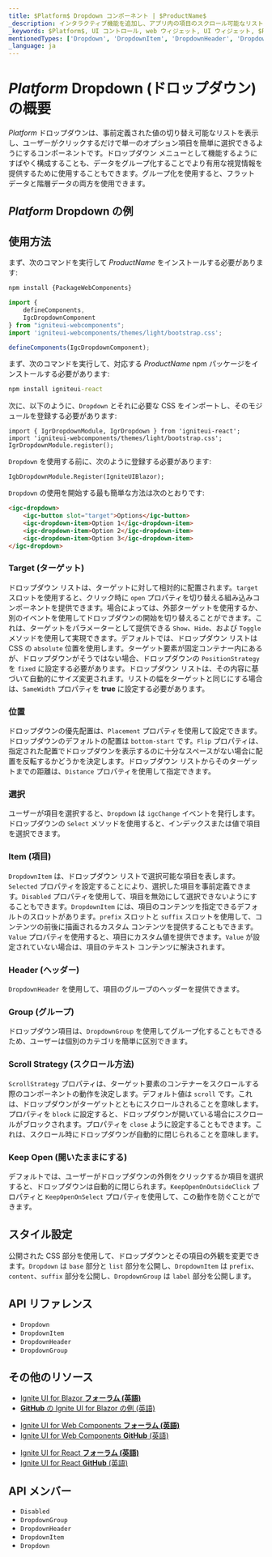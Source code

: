 ```yaml
---
title: $Platform$ Dropdown コンポーネント | $ProductName$
_description: インタラクティブ機能を追加し、アプリ内の項目のスクロール可能なリストにスタイル設定オプションを表示します。今すぐ $ProductName$ のドロップダウン コンポーネントの使用を開始しましょう。
_keywords: $Platform$, UI コントロール, web ウィジェット, UI ウィジェット, $Platform$ ドロップダウン コンポーネント, インフラジスティックス
mentionedTypes: ['Dropdown', 'DropdownItem', 'DropdownHeader', 'DropdownGroup']
_language: ja
---
```


# $Platform$ Dropdown (ドロップダウン) の概要


$Platform$ ドロップダウンは、事前定義された値の切り替え可能なリストを表示し、ユーザーがクリックするだけで単一のオプション項目を簡単に選択できるようにするコンポーネントです。ドロップダウン メニューとして機能するようにすばやく構成することも、データをグループ化することでより有用な視覚情報を提供するために使用することもできます。グループ化を使用すると、フラット データと階層データの両方を使用できます。

## $Platform$ Dropdown の例

<code-view style="height: 220px"
           data-demos-base-url="{environment:dvDemosBaseUrl}"
           iframe-src="{environment:dvDemosBaseUrl}/inputs/dropdown-overview"
           alt="$Platform$ Dropdown の例"
           github-src="inputs/dropdown/overview">
</code-view>

## 使用方法

<!-- WebComponents -->
まず、次のコマンドを実行して $ProductName$ をインストールする必要があります:

```cmd
npm install {PackageWebComponents}
```

```ts
import {
    defineComponents,
    IgcDropdownComponent
} from "igniteui-webcomponents";
import 'igniteui-webcomponents/themes/light/bootstrap.css';

defineComponents(IgcDropdownComponent);
```
<!-- end: WebComponents -->

<!-- React -->
まず、次のコマンドを実行して、対応する $ProductName$ npm パッケージをインストールする必要があります:

```cmd
npm install igniteui-react
```

次に、以下のように、`Dropdown` とそれに必要な CSS をインポートし、そのモジュールを登録する必要があります:

```tsx
import { IgrDropdownModule, IgrDropdown } from 'igniteui-react';
import 'igniteui-webcomponents/themes/light/bootstrap.css';
IgrDropdownModule.register();
```
<!-- end: React -->

<!-- Blazor -->

`Dropdown` を使用する前に、次のように登録する必要があります:

```razor
IgbDropdownModule.Register(IgniteUIBlazor);
```

<!-- end: Blazor -->

`Dropdown` の使用を開始する最も簡単な方法は次のとおりです:

```html
<igc-dropdown>
    <igc-button slot="target">Options</igc-button>
    <igc-dropdown-item>Option 1</igc-dropdown-item>
    <igc-dropdown-item>Option 2</igc-dropdown-item>
    <igc-dropdown-item>Option 3</igc-dropdown-item>
</igc-dropdown>
```

### Target (ターゲット)

ドロップダウン リストは、ターゲットに対して相対的に配置されます。`target` スロットを使用すると、クリック時に `open` プロパティを切り替える組み込みコンポーネントを提供できます。場合によっては、外部ターゲットを使用するか、別のイベントを使用してドロップダウンの開始を切り替えることができます。これは、ターゲットをパラメーターとして提供できる `Show`、`Hide`、および `Toggle` メソッドを使用して実現できます。デフォルトでは、ドロップダウン リストは CSS の `absolute` 位置を使用します。ターゲット要素が固定コンテナー内にあるが、ドロップダウンがそうではない場合、ドロップダウンの `PositionStrategy` を `fixed` に設定する必要があります。ドロップダウン リストは、その内容に基づいて自動的にサイズ変更されます。リストの幅をターゲットと同じにする場合は、`SameWidth` プロパティを **true** に設定する必要があります。

<code-view style="height: 200px"
           data-demos-base-url="{environment:dvDemosBaseUrl}"
           iframe-src="{environment:dvDemosBaseUrl}/inputs/dropdown-target"
           alt="$Platform$ Dropdown Target の例"
           github-src="inputs/dropdown/target">
</code-view>

### 位置

ドロップダウンの優先配置は、`Placement` プロパティを使用して設定できます。ドロップダウンのデフォルトの配置は `bottom-start` です。`Flip` プロパティは、指定された配置でドロップダウンを表示するのに十分なスペースがない場合に配置を反転するかどうかを決定します。ドロップダウン リストからそのターゲットまでの距離は、`Distance` プロパティを使用して指定できます。

<code-view style="height: 520px"
           data-demos-base-url="{environment:dvDemosBaseUrl}"
           iframe-src="{environment:dvDemosBaseUrl}/inputs/dropdown-position"
           alt="$Platform$ Dropdown Position の例"
           github-src="inputs/dropdown/position">
</code-view>

### 選択

ユーザーが項目を選択すると、`Dropdown` は `igcChange` イベントを発行します。ドロップダウンの `Select` メソッドを使用すると、インデックスまたは値で項目を選択できます。

### Item (項目)

`DropdownItem` は、ドロップダウン リストで選択可能な項目を表します。`Selected` プロパティを設定することにより、選択した項目を事前定義できます。`Disabled` プロパティを使用して、項目を無効にして選択できないようにすることもできます。`DropdownItem` には、項目のコンテンツを指定できるデフォルトのスロットがあります。`prefix` スロットと `suffix` スロットを使用して、コンテンツの前後に描画されるカスタム コンテンツを提供することもできます。`Value` プロパティを使用すると、項目にカスタム値を提供できます。`Value` が設定されていない場合は、項目のテキスト コンテンツに解決されます。

<code-view style="height: 220px"
           data-demos-base-url="{environment:dvDemosBaseUrl}"
           iframe-src="{environment:dvDemosBaseUrl}/inputs/dropdown-item"
           alt="$Platform$ Dropdown Item の例"
           github-src="inputs/dropdown/item">
</code-view>

### Header (ヘッダー)

`DropdownHeader` を使用して、項目のグループのヘッダーを提供できます。

<code-view style="height: 250px"
           data-demos-base-url="{environment:dvDemosBaseUrl}"
           iframe-src="{environment:dvDemosBaseUrl}/inputs/dropdown-header"
           alt="$Platform$ Dropdown Header の例"
           github-src="inputs/dropdown/header">
</code-view>

### Group (グループ)

ドロップダウン項目は、`DropdownGroup` を使用してグループ化することもできるため、ユーザーは個別のカテゴリを簡単に区別できます。

<code-view style="height: 420px"
           data-demos-base-url="{environment:dvDemosBaseUrl}"
           iframe-src="{environment:dvDemosBaseUrl}/inputs/dropdown-group"
           alt="$Platform$ Dropdown Group の例"
           github-src="inputs/dropdown/group">
</code-view>

### Scroll Strategy (スクロール方法)

`ScrollStrategy` プロパティは、ターゲット要素のコンテナーをスクロールする際のコンポーネントの動作を決定します。デフォルト値は `scroll` です。これは、ドロップダウンがターゲットとともにスクロールされることを意味します。プロパティを `block` に設定すると、ドロップダウンが開いている場合にスクロールがブロックされます。プロパティを `close` ように設定することもできます。これは、スクロール時にドロップダウンが自動的に閉じられることを意味します。

### Keep Open (開いたままにする)

デフォルトでは、ユーザーがドロップダウンの外側をクリックするか項目を選択すると、ドロップダウンは自動的に閉じられます。`KeepOpenOnOutsideClick` プロパティと `KeepOpenOnSelect` プロパティを使用して、この動作を防ぐことができます。

## スタイル設定

公開された CSS 部分を使用して、ドロップダウンとその項目の外観を変更できます。`Dropdown` は `base` 部分と `list` 部分を公開し、`DropdownItem` は `prefix`、`content`、`suffix` 部分を公開し、`DropdownGroup` は `label` 部分を公開します。

<code-view style="height: 320px"
           data-demos-base-url="{environment:dvDemosBaseUrl}"
           iframe-src="{environment:dvDemosBaseUrl}/inputs/dropdown-styling"
           alt="$Platform$ Dropdown Styling の例"
           github-src="inputs/dropdown/styling">
</code-view>

<!-- WebComponents -->

## API リファレンス

* `Dropdown`
* `DropdownItem`
* `DropdownHeader`
* `DropdownGroup`

<!-- end: WebComponents -->

## その他のリソース

<!-- Blazor -->

* [Ignite UI for Blazor **フォーラム (英語)**](https://www.infragistics.com/community/forums/f/ignite-ui-for-blazor)
* [**GitHub** の Ignite UI for Blazor の例 (英語)](https://github.com/IgniteUI/igniteui-blazor-examples)

<!-- end: Blazor -->

<!-- WebComponents -->

* [Ignite UI for Web Components **フォーラム (英語)**](https://www.infragistics.com/community/forums/f/ignite-ui-for-web-components)
* [Ignite UI for Web Components **GitHub** (英語)](https://github.com/IgniteUI/igniteui-webcomponents)

<!-- end: WebComponents -->

<!-- React -->
* [Ignite UI for React **フォーラム (英語)**](https://www.infragistics.com/community/forums/f/ignite-ui-for-react)
* [Ignite UI for React **GitHub** (英語)](https://github.com/IgniteUI/igniteui-react)
<!-- end: React -->

## API メンバー

 - `Disabled`
 - `DropdownGroup`
 - `DropdownHeader`
 - `DropdownItem`
 - `Dropdown`